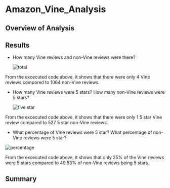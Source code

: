 # Amazon_Vine_Analysis

## Overview of Analysis


## Results

- How many Vine reviews and non-Vine reviews were there?
  
  ![total](https://user-images.githubusercontent.com/75760493/121083566-3523c500-c7a5-11eb-8dc3-b6adcf0d4bc4.PNG)

From the excecuted code above, it shows that there were only 4 Vine reviews compared to 1064 non-Vine reviews.


- How many Vine reviews were 5 stars? How many non-Vine reviews were 5 stars?

  ![five star](https://user-images.githubusercontent.com/75760493/121083715-613f4600-c7a5-11eb-91d4-514611f10de1.PNG)
  
From the excecuted code above, it shows that there were only 1 5 star Vine review compared to 527 5 star non-Vine reviews. 


- What percentage of Vine reviews were 5 star? What percentage of non-Vine reviews were 5 star?

 ![percentage](https://user-images.githubusercontent.com/75760493/121083837-816f0500-c7a5-11eb-8723-83ac3c96a8ab.PNG)

From the excecuted code above, it shows that only 25% of the Vine reviews were 5 stars compared to 49.53% of non-Vine reviews being 5 stars.


## Summary
